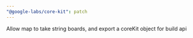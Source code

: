 ```yaml
---
"@google-labs/core-kit": patch
---
```


Allow map to take string boards, and export a coreKit object for build api
